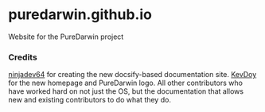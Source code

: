 # puredarwin.github.io
Website for the PureDarwin project


### Credits
[ninjadev64](https://github.com/ninjadev64) for creating the new docsify-based documentation site.
[KevDoy](https://github.com/kevdoy) for the new homepage and PureDarwin logo.
All other contributors who have worked hard on not just the OS, but the documentation that allows new and existing contributors to do what they do.